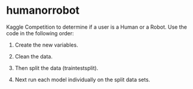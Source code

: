 # humanorrobot
Kaggle Competition to determine if a user is a Human or a Robot. Use the code in the following order:

1. Create the new variables.

2. Clean the data.

3. Then split the data (traintestsplit).

4. Next run each model individually on the split data sets.
